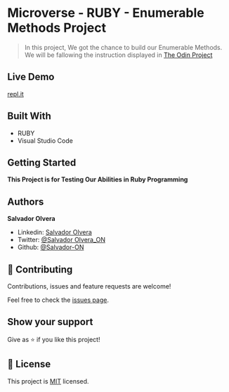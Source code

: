 # Microverse - RUBY - Enumerable Methods Project

> In this project, We got the chance to build our Enumerable Methods. We will be fallowing the instruction displayed in [The Odin Project](https://www.theodinproject.com/courses/ruby-programming/lessons/advanced-building-blocks)

## Live Demo
[repl.it](https://repl.it/@SalvadorON/02ProjectEnumerableMethods)

## Built With

- RUBY
- Visual Studio Code

## Getting Started

**This Project is for Testing Our Abilities in Ruby Programming**

## Authors

**Salvador Olvera**
- Linkedin: [Salvador Olvera](https://www.linkedin.com/in/salvador-olvera-n)
- Twitter: [@Salvador Olvera_ON](https://twitter.com/Salvador_ON)
- Github: [@Salvador-ON](https://github.com/Salvador-ON)

## 🤝 Contributing

Contributions, issues and feature requests are welcome!

Feel free to check the [issues page](./issues/).

## Show your support

Give as ⭐️ if you like this project!

## 📝 License

This project is [MIT](lic.url) licensed.